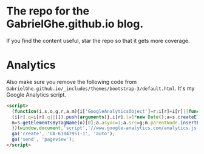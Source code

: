 # The repo for the GabrielGhe.github.io blog.

If you find the content useful, star the repo so that it gets more coverage.

# Analytics

Also make sure you remove the following code from `GabrielGhe.github.io/_includes/themes/bootstrap-3/default.html`. It's my Google Analytics script.

```html
<script>
  (function(i,s,o,g,r,a,m){i['GoogleAnalyticsObject']=r;i[r]=i[r]||function(){
  (i[r].q=i[r].q||[]).push(arguments)},i[r].l=1*new Date();a=s.createElement(o),
  m=s.getElementsByTagName(o)[0];a.async=1;a.src=g;m.parentNode.insertBefore(a,m)
  })(window,document,'script','//www.google-analytics.com/analytics.js','ga');
  ga('create', 'UA-61047951-1', 'auto');
  ga('send', 'pageview');
</script>
```

